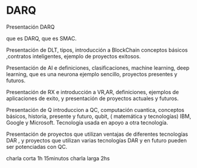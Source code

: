 # DARQ

Presentación DARQ

que es DARQ, que es SMAC.

Presentación de DLT, tipos, introducción a BlockChain conceptos básicos ,contratos inteligentes, ejemplo de proyectos exitosos.

Presentación de AI e definiciones, clasificaciones, machine learning, deep learning, que es una neurona
ejemplo sencillo, proyectos presentes y futuros.

Presentación de RX e introducción a VR,AR, definiciones, ejemplos de aplicaciones de exito,
y presentación de proyectos actuales y futuros.

Presentación de Q introduccion a QC, computación cuantica, conceptos básicos,
historia, presente y futuro, qubit, ( matemática y tecnologías) IBM, Google y Microsoft.
Tecnología usada en apoyo a otra tecnología.

Presentación de proyectos que utilizan ventajas de diferentes tecnologías DAR , y proyectos que utilizan varias tecnologías DAR y en futuro  pueden ser potenciadas con QC.

charla corta 1h 15minutos
charla larga 2hs
